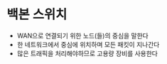# 백본 스위치

- WAN으로 연결되기 위한 노드(들)의 중심을 말한다
- 한 네트워크에서 중심에 위치하며 모든 패킷이 지나간다
- 많은 트래픽을 처리해야하므로 고용량 장비를 사용한다
